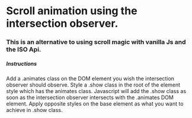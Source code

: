 # Scroll animation using the intersection observer.

### This is an alternative to using scroll magic with vanilla Js and the ISO Api.

##### Instructions

Add a .animates class on the DOM element you wish the intersection observer should observe. Style a .show class in the root of the element style which has the animates class. Javascript will add the .show class as soon as the intersection observer intersects with the .animates DOM element. Apply opposite styles on the base element as what you want to achieve in .show class.
